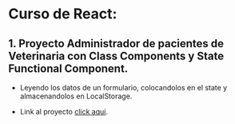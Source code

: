 # Curso de React:

## 1. Proyecto Administrador de pacientes de Veterinaria con Class Components y State Functional Component.

- Leyendo los datos de un formulario, colocandolos en el state y almacenandolos en LocalStorage.

- Link al proyecto [click aqui](https://determined-turing-259985.netlify.app).
